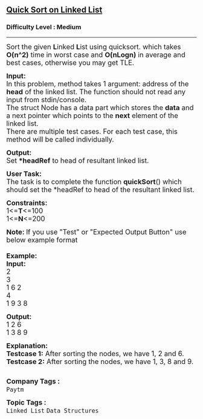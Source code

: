 <h2><a href="https://practice.geeksforgeeks.org/problems/quick-sort-on-linked-list/0">Quick Sort on Linked List</a></h2><h3>Difficulty Level : Medium</h3><hr><div class="problems_problem_content__Xm_eO"><p><span style="font-size: 18px;">Sort the given <strong>L</strong>inked <strong>L</strong>ist using quicksort. which takes <strong>O(n^2)</strong> time in worst case and <strong>O(nLogn)</strong> in average and best cases, otherwise you may&nbsp;get TLE.</span></p>
<p><span style="font-size: 18px;"><strong>Input:</strong><br>In this problem, method takes 1&nbsp;argument: address of the <strong>head</strong> of the linked list. The function should not read any input from stdin/console.<br>The struct Node has a data part which stores the <strong>data</strong> and a next pointer which points to the <strong>next</strong> element of the linked list.<br>There are multiple test cases. For each test case, this method will be called individually.</span></p>
<p><span style="font-size: 18px;"><strong>Output:</strong><br>Set <strong>*headRef</strong> to head of resultant linked list.</span></p>
<p><span style="font-size: 18px;"><strong>User Task:</strong><br>The task is to complete the function&nbsp;<strong>quickSort</strong>() which should set the *headRef to head of the resultant linked list.</span></p>
<p><span style="font-size: 18px;"><strong>Constraints:</strong><br>1&lt;=<strong>T</strong>&lt;=100<br>1&lt;=<strong>N</strong>&lt;=200</span></p>
<p><span style="font-size: 18px;"><strong>Note:&nbsp;</strong>If you use "Test" or "Expected Output Button" use below example format<br><br><strong>Example:<br>Input:</strong><br>2<br>3<br>1 6 2<br>4<br>1 9 3 8</span></p>
<p><span style="font-size: 18px;"><strong>Output:</strong><br>1 2 6<br>1 3 8 9</span></p>
<p><span style="font-size: 18px;"><strong>Explanation:<br>Testcase 1:</strong> After sorting the nodes, we have 1, 2 and 6.<br><strong>Testcase 2:</strong> After sorting the nodes, we have 1, 3, 8 and 9.</span><br>&nbsp;</p></div><p><span style=font-size:18px><strong>Company Tags : </strong><br><code>Paytm</code>&nbsp;<br><p><span style=font-size:18px><strong>Topic Tags : </strong><br><code>Linked List</code>&nbsp;<code>Data Structures</code>&nbsp;
